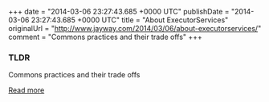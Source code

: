 +++
date = "2014-03-06 23:27:43.685 +0000 UTC"
publishDate = "2014-03-06 23:27:43.685 +0000 UTC"
title = "About ExecutorServices"
originalUrl = "http://www.jayway.com/2014/03/06/about-executorservices/"
comment = "Commons practices and their trade offs"
+++

### TLDR

Commons practices and their trade offs

[Read more](http://www.jayway.com/2014/03/06/about-executorservices/)
